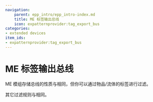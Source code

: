 ```yaml
---
navigation:
    parent: epp_intro/epp_intro-index.md
    title: ME 标签输出总线
    icon: expatternprovider:tag_export_bus
categories:
- extended devices
item_ids:
- expatternprovider:tag_export_bus
---
```


# ME 标签输出总线

<GameScene zoom="8" background="transparent">
  <ImportStructure src="../structure/cable_tag_export_bus.snbt"></ImportStructure>
</GameScene>

ME 模组存储总线的性质与<ItemLink id="ae2:export_bus" />相同，但你可以通过物品/流体的标签进行过滤。

其它过滤规则与<ItemLink id="expatternprovider:tag_storage_bus" />相同。

